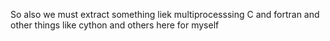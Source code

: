So also we must extract something liek multiprocesssing
C and fortran and other things
like cython and  others here
for myself

